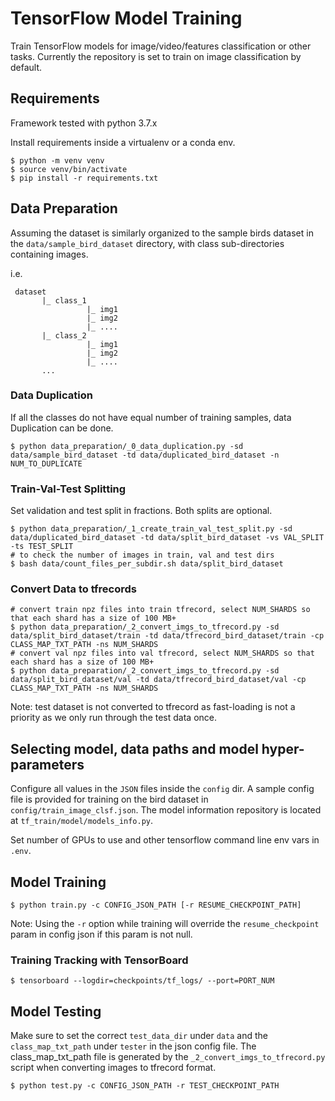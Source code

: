 # TensorFlow Model Training

Train TensorFlow models for image/video/features classification or other tasks. Currently the repository is set to train on image classification by default.

## Requirements

Framework tested with python 3.7.x

Install requirements inside a virtualenv or a conda env.

```shell
$ python -m venv venv
$ source venv/bin/activate
$ pip install -r requirements.txt
```

## Data Preparation

Assuming the dataset is similarly organized to the sample birds dataset in the `data/sample_bird_dataset` directory, with class sub-directories containing images.

i.e.

     dataset
           |_ class_1
                     |_ img1
                     |_ img2
                     |_ ....
           |_ class_2
                     |_ img1
                     |_ img2
                     |_ ....
           ...

### Data Duplication

If all the classes do not have equal number of training samples, data Duplication can be done.

```shell
$ python data_preparation/_0_data_duplication.py -sd data/sample_bird_dataset -td data/duplicated_bird_dataset -n NUM_TO_DUPLICATE
```

### Train-Val-Test Splitting

Set validation and test split in fractions. Both splits are optional.

```shell
$ python data_preparation/_1_create_train_val_test_split.py -sd data/duplicated_bird_dataset -td data/split_bird_dataset -vs VAL_SPLIT -ts TEST_SPLIT
# to check the number of images in train, val and test dirs
$ bash data/count_files_per_subdir.sh data/split_bird_dataset
```

### Convert Data to tfrecords

```shell
# convert train npz files into train tfrecord, select NUM_SHARDS so that each shard has a size of 100 MB+
$ python data_preparation/_2_convert_imgs_to_tfrecord.py -sd data/split_bird_dataset/train -td data/tfrecord_bird_dataset/train -cp CLASS_MAP_TXT_PATH -ns NUM_SHARDS
# convert val npz files into val tfrecord, select NUM_SHARDS so that each shard has a size of 100 MB+
$ python data_preparation/_2_convert_imgs_to_tfrecord.py -sd data/split_bird_dataset/val -td data/tfrecord_bird_dataset/val -cp CLASS_MAP_TXT_PATH -ns NUM_SHARDS
```

Note: test dataset is not converted to tfrecord as fast-loading is not a priority as we only run through the test data once.

## Selecting model, data paths and model hyper-parameters

Configure all values in the `JSON` files inside the `config` dir. A sample config file is provided for training on the bird dataset in `config/train_image_clsf.json`. The model information repository is located at `tf_train/model/models_info.py`.

Set number of GPUs to use and other tensorflow command line env vars in `.env`.

## Model Training

```shell
$ python train.py -c CONFIG_JSON_PATH [-r RESUME_CHECKPOINT_PATH]
```

Note: Using the `-r` option while training will override the `resume_checkpoint` param in config json if this param is not null.

### Training Tracking with TensorBoard

```shell
$ tensorboard --logdir=checkpoints/tf_logs/ --port=PORT_NUM
```

## Model Testing

Make sure to set the correct `test_data_dir` under `data` and the `class_map_txt_path` under `tester` in the json config file.
The class_map_txt_path file is generated by the `_2_convert_imgs_to_tfrecord.py` script when converting images to tfrecord format.

```shell
$ python test.py -c CONFIG_JSON_PATH -r TEST_CHECKPOINT_PATH
```
